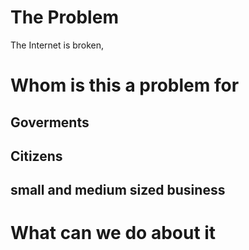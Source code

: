 # The Problem
The Internet is broken, 

# Whom is this a problem for

## Goverments

## Citizens

## small and medium sized business

# What can we do about it

